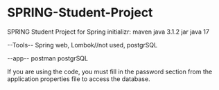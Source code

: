 # SPRING-Student-Project
SPRING Student Project
for Spring initializr:
maven
java
3.1.2
jar
java 17

--Tools--
Spring web,
Lombok//not used,
postgrSQL

--app--
postman
postgrSQL


If you are using the code, you must fill in the password section from the application properties file to access the database.
